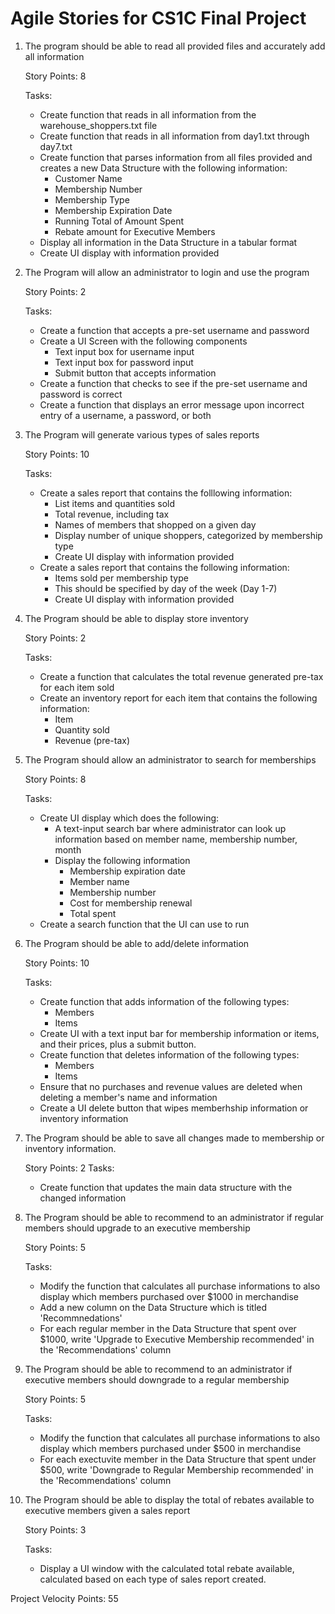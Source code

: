 # Agile Stories for CS1C Final Project


1. The program should be able to read all provided files and accurately add all information
    
    Story Points: 8

    Tasks:
    * Create function that reads in all information from the warehouse_shoppers.txt file 
    * Create function that reads in all information from day1.txt through day7.txt
    * Create function that parses information from all files provided and creates a new Data Structure with the following information:
      * Customer Name
      * Membership Number
      * Membership Type
      * Membership Expiration Date
      * Running Total of Amount Spent
      * Rebate amount for Executive Members
    * Display all information in the Data Structure in a tabular format
    * Create UI display with information provided 
  
2. The Program will allow an administrator to login and use the program
   
   Story Points: 2

   Tasks:
   * Create a function that accepts a pre-set username and password 
   * Create a UI Screen with the following components
      * Text input box for username input
      * Text input box for password input
      * Submit button that accepts information 
   * Create a function that checks to see if the pre-set username and password is correct 
   * Create a function that displays an error message upon incorrect entry of a username, a password, or both
  
3. The Program will generate various types of sales reports
   
   Story Points: 10 

   Tasks: 
   * Create a sales report that contains the folllowing information:
     * List items and quantities sold
     * Total revenue, including tax
     * Names of members that shopped on a given day 
     * Display number of unique shoppers, categorized by membership type
     * Create UI display with information provided 
   * Create a sales report that contains the following information:
     * Items sold per membership type
     * This should be specified by day of the week (Day 1-7)
     * Create UI display with information provided 


4. The Program should be able to display store inventory
   
   Story Points: 2

   Tasks:
   * Create a function that calculates the total revenue generated pre-tax for each item sold
   * Create an inventory report for each item that contains the following information:
     * Item 
     * Quantity sold
     * Revenue (pre-tax)

5. The Program should allow an administrator to search for memberships
   
   Story Points: 8

   Tasks:
   * Create UI display which does the following:
     * A text-input search bar where administrator can look up information based on member name, membership number, month 
     * Display the following information 
       * Membership expiration date
       * Member name 
       * Membership number
       * Cost for membership renewal 
       * Total spent
   * Create a search function that the UI can use to run 

6. The Program should be able to add/delete information 
   
   Story Points: 10 

   Tasks: 
   * Create function that adds information of the following types:
     * Members
     * Items 
   * Create UI with a text input bar for membership information or items, and their prices, plus a submit button.
   * Create function that deletes information of the following types:
     * Members 
     * Items
   * Ensure that no purchases and revenue values are deleted when deleting a member's name and information 
   * Create a UI delete button that wipes memberhship information or inventory information
  
7. The Program should be able to save all changes made to membership or inventory information.

   Story Points: 2
   Tasks:
   * Create function that updates the main data structure with the changed information 


8. The Program should be able to recommend to an administrator if regular members should upgrade to an executive membership 
   
   Story Points: 5

   Tasks:
   * Modify the function that calculates all purchase informations to also display which members purchased over $1000 in merchandise 
   * Add a new column on the Data Structure which is titled 'Recommnedations'
   * For each regular member in the Data Structure that spent over $1000, write 'Upgrade to Executive Membership recommended' in the 'Recommendations' column

9. The Program should be able to recommend to an administrator if executive members should downgrade to a regular membership 

   
   Story Points: 5

   Tasks:
   * Modify the function that calculates all purchase informations to also display which members purchased under $500 in merchandise 
   * For each exectuvite member in the Data Structure that spent under $500, write 'Downgrade to Regular Membership recommended' in the 'Recommendations' column

10. The Program should be able to display the total of rebates available to executive members given a sales report

    Story Points: 3

    Tasks: 
    * Display a UI window with the calculated total rebate available, calculated based on each type of sales report created. 


Project Velocity Points: 55

   